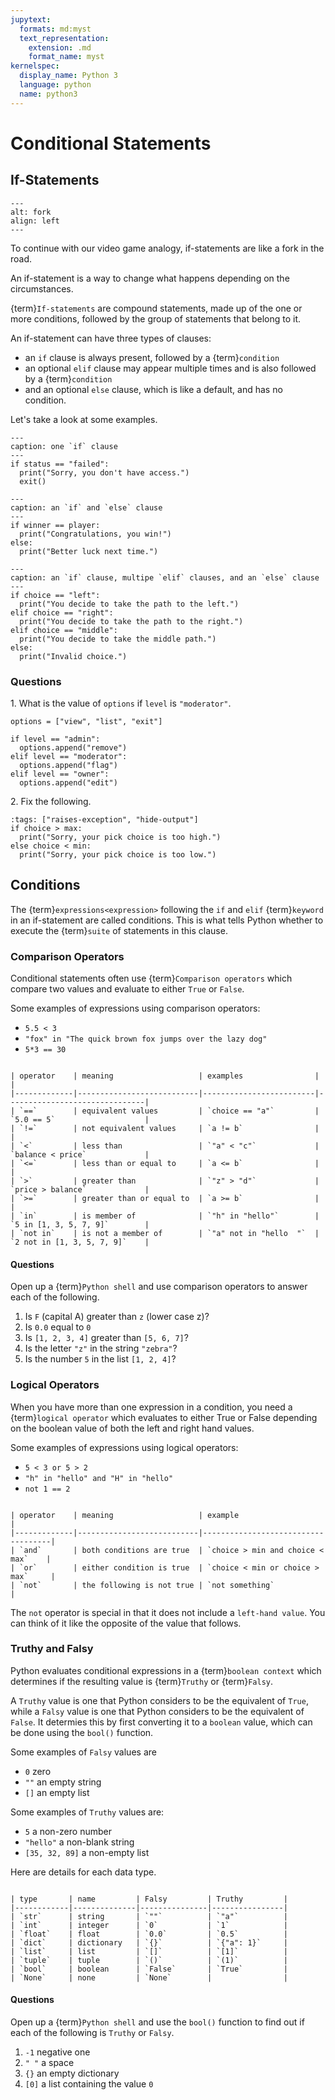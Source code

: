 ```yaml
---
jupytext:
  formats: md:myst
  text_representation:
    extension: .md
    format_name: myst
kernelspec:
  display_name: Python 3
  language: python
  name: python3
---
```

Conditional Statements
======================


If-Statements
-------------

```{image} assets/kings-quest-fork.png
---
alt: fork
align: left
---
```

To continue with our video game analogy, if-statements are like a fork in the road.

An if-statement is a way to change what happens depending on the circumstances.

<div class="clear"></div>

{term}`If-statements` are compound statements, made up of the one or more
conditions, followed by the group of statements that belong to it.

An if-statement can have three types of clauses:

* an `if` clause is always present, followed by a {term}`condition`
* an optional `elif` clause may appear multiple times and is also followed by a {term}`condition`
* and an optional `else` clause, which is like a default, and has no condition.

Let's take a look at some examples.

```{code-block} python
---
caption: one `if` clause
---
if status == "failed":
  print("Sorry, you don't have access.")
  exit()
```

```{code-block} python
---
caption: an `if` and `else` clause
---
if winner == player:
  print("Congratulations, you win!")
else:
  print("Better luck next time.")

```


```{code-block} python
---
caption: an `if` clause, multipe `elif` clauses, and an `else` clause
---
if choice == "left":
  print("You decide to take the path to the left.")
elif choice == "right":
  print("You decide to take the path to the right.")
elif choice == "middle":
  print("You decide to take the middle path.")
else:
  print("Invalid choice.")
```


### Questions

1\. What is the value of `options` if `level` is `"moderator"`.

```{code-block} python
options = ["view", "list", "exit"]

if level == "admin":
  options.append("remove")
elif level == "moderator":
  options.append("flag")
elif level == "owner":
  options.append("edit")
```


2\. Fix the following.

```{code-cell} python
:tags: ["raises-exception", "hide-output"]
if choice > max:
  print("Sorry, your pick choice is too high.")
else choice < min:
  print("Sorry, your pick choice is too low.")
```

Conditions
----------

The {term}`expressions<expression>` following the `if` and `elif`
{term}`keyword` in an if-statement are called conditions. This is what tells
Python whether to execute the {term}`suite` of statements in this clause.

### Comparison Operators

Conditional statements often use {term}`Comparison operators` which compare two
values and evaluate to either `True` or `False`.

Some examples of expressions using comparison operators:

* `5.5 < 3`
* `"fox" in "The quick brown fox jumps over the lazy dog"`
* `5*3 == 30`

```{table} Comparison operators

| operator    | meaning                   | examples                |                               |
|-------------|---------------------------|-------------------------|-------------------------------|
| `==`        | equivalent values         | `choice == "a"`         | `5.0 == 5`                    |
| `!=`        | not equivalent values     | `a != b`                |                               |
| `<`         | less than                 | `"a" < "c"`             | `balance < price`             |
| `<=`        | less than or equal to     | `a <= b`                |                               |
| `>`         | greater than              | `"z" > "d"`             | `price > balance`             |
| `>=`        | greater than or equal to  | `a >= b`                |                               |
| `in`        | is member of              | `"h" in "hello"`        | `5 in [1, 3, 5, 7, 9]`        |
| `not in`    | is not a member of        | `"a" not in "hello  "`  | `2 not in [1, 3, 5, 7, 9]`    |
```

#### Questions

Open up a {term}`Python shell` and use comparison operators to answer each of the following.

1. Is `F` (capital A) greater than `z` (lower case z)?
2. Is `0.0` equal to `0`
3. Is `[1, 2, 3, 4]` greater than `[5, 6, 7]`?
4. Is the letter `"z"` in the string `"zebra"`?
5. Is the number `5` in the list `[1, 2, 4]`?

### Logical Operators

When you have more than one expression in a condition, you need a
{term}`logical operator` which evaluates to either True or False depending on
the boolean value of both the left and right hand values.

Some examples of expressions using logical operators:

* `5 < 3 or 5 > 2`
* `"h" in "hello" and "H" in "hello"`
* `not 1 == 2`

```{table} Logical operators

| operator    | meaning                   | example                            |
|-------------|---------------------------|------------------------------------|
| `and`       | both conditions are true  | `choice > min and choice < max`    |
| `or`        | either condition is true  | `choice < min or choice > max`     |
| `not`       | the following is not true | `not something`                    |
```

The `not` operator is special in that it does not include a `left-hand value`.
You can think of it like the opposite of the value that follows.


### Truthy and Falsy

Python evaluates conditional expressions in a {term}`boolean context` which
determines if the resulting value is {term}`Truthy` or {term}`Falsy`.

A `Truthy` value is one that Python considers to be the equivalent of `True`,
while a `Falsy` value is one that Python considers to be the equivalent of
`False`. It determies this by first converting it to a `boolean` value, which
can be done using the `bool()` function.

Some examples of `Falsy` values are 

* `0` zero
* `""` an empty string
* `[]` an empty list

Some examples of `Truthy` values are:

* `5` a non-zero number
* `"hello"` a non-blank string
* `[35, 32, 89]` a non-empty list

Here are details for each data type.

```{table} Truthy and Falsy examples for each data type

| type       | name         | Falsy         | Truthy         |
|------------|--------------|---------------|----------------|
| `str`      | string       | `""`          | `"a"`          |
| `int`      | integer      | `0`           | `1`            |
| `float`    | float        | `0.0`         | `0.5`          |
| `dict`     | dictionary   | `{}`          | `{"a": 1}`     |
| `list`     | list         | `[]`          | `[1]`          |
| `tuple`    | tuple        | `()`          | `(1)`          |
| `bool`     | boolean      | `False`       | `True`         |
| `None`     | none         | `None`        |                |
```

#### Questions

Open up a {term}`Python shell` and use the `bool()` function to find out if
each of the following is `Truthy` or `Falsy`.

1. `-1` negative one
2. `" "` a space
3. `{}` an empty dictionary
4. `[0]` a list containing the value `0`
